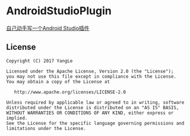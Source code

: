 # AndroidStudioPlugin

[自己动手写一个Android Studio插件](http://blog.csdn.net/kong_gu_you_lan/article/details/52880722)

## License

```
Copyright (C) 2017 YangLe

Licensed under the Apache License, Version 2.0 (the "License");
you may not use this file except in compliance with the License.
You may obtain a copy of the License at

   http://www.apache.org/licenses/LICENSE-2.0

Unless required by applicable law or agreed to in writing, software
distributed under the License is distributed on an "AS IS" BASIS,
WITHOUT WARRANTIES OR CONDITIONS OF ANY KIND, either express or implied.
See the License for the specific language governing permissions and
limitations under the License.
```